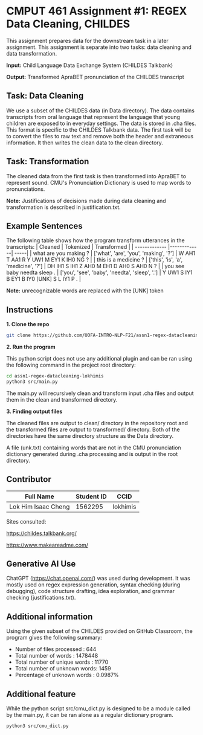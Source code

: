 # CMPUT 461 Assignment #1: REGEX Data Cleaning, CHILDES

This assignment prepares data for the downstream task in a later assignment. This assignment is separate into two tasks: data cleaning and data transformation.

**Input:** Child Language Data Exchange System (CHILDES Talkbank)

**Output:** Transformed ApraBET pronunciation of the CHILDES transcript

## Task: Data Cleaning
We use a subset of the CHILDES data (in Data directory). The data contains transcripts from oral language that represent the language that young children are exposed to in everyday settings. The data is stored in .cha files. This format is specific to the CHILDES Talkbank data. The first task will be to convert the files to raw text and remove both the header and extraneous information. It then writes the clean data to the clean directory.

## Task: Transformation
The cleaned data from the first task is then transformed into ApraBET to represent sound. CMU's Pronunciation Dictionary is used to map words to pronunciations. 

**Note:** Justifications of decisions made during data cleaning and transformation is described in justification.txt.

## Example Sentences ##
The following table shows how the program transform utterances in the transcripts:
| Cleaned        | Tokenized           | Transformed  |
| ------------- |-------------| -----|
| what are you making ?     | ['what', 'are', 'you', 'making', '?'] | W AH1 T AA1 R Y UW1 M EY1 K IH0 NG ? |
| this is a medicine ?      | ['this', 'is', 'a', 'medicine', '?']      | DH IH1 S IH1 Z AH0 M EH1 D AH0 S AH0 N ?  |
| you see baby needta sleep . | ['you', 'see', 'baby', 'needta', 'sleep', '.']      | Y UW1 S IY1 B EY1 B IY0 [UNK] S L IY1 P .  |


**Note:** unrecognizable words are replaced with the [UNK] token

## Instructions
**1. Clone the repo**
```bash
git clone https://github.com/UOFA-INTRO-NLP-F21/assn1-regex-datacleaning-lokhimis.git
```

**2. Run the program**

This python script does not use any additional plugin and can be ran using the following command in the project root directory:
```bash
cd assn1-regex-datacleaning-lokhimis
python3 src/main.py
```
The main.py will recursively clean and transform input .cha files and output them in the clean and transformed directory.

**3. Finding output files**

The cleaned files are output to clean/ directory in the repository root and the transformed files are output to transformed/ directory. Both of the directories have the same directory structure as the Data directory. 

A file (unk.txt) containing words that are not in the CMU pronunciation dictionary generated during .cha processing and is output in the root directory.

## Contributor
| Full Name        | Student ID           | CCID|
| ------------- |-------------|---|
| Lok Him Isaac Cheng    | 1562295 | lokhimis |

Sites consulted:

https://childes.talkbank.org/

https://www.makeareadme.com/

## Generative AI Use ##
ChatGPT (https://chat.openai.com/) was used during development. It was mostly used on regex expression generation, syntax checking (during debugging), code structure drafting, idea exploration, and grammar checking (justifications.txt). 

## Additional information ##
Using the given subset of the CHILDES provided on GitHub Classroom, the program gives the following summary:
- Number of files processed  : 644
- Total number of words        : 1478448
- Total number of unique words : 11770
- Total number of unknown words: 1459
- Percentage of unknown words  : 0.0987%

## Additional feature ##

While the python script src/cmu_dict.py is designed to be a module called by the main.py, it can be ran alone as a regular dictionary program.

```bash
python3 src/cmu_dict.py
```

